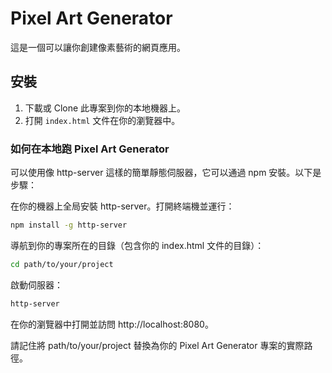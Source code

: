 # Pixel Art Generator

這是一個可以讓你創建像素藝術的網頁應用。

## 安裝

1. 下載或 Clone 此專案到你的本地機器上。
2. 打開 `index.html` 文件在你的瀏覽器中。

### 如何在本地跑 Pixel Art Generator

可以使用像 http-server 這樣的簡單靜態伺服器，它可以通過 npm 安裝。以下是步驟：

在你的機器上全局安裝 http-server。打開終端機並運行：

```bash
npm install -g http-server
```

導航到你的專案所在的目錄（包含你的 index.html 文件的目錄）：

```bash
cd path/to/your/project
```

啟動伺服器：

```bash
http-server
```

在你的瀏覽器中打開並訪問 http://localhost:8080。

請記住將 path/to/your/project 替換為你的 Pixel Art Generator 專案的實際路徑。
